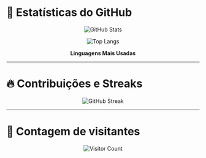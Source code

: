 # 🌟 Estatísticas do GitHub

<div align="center">

![GitHub Stats](https://github-readme-stats.vercel.app/api?username=thufcode&show_icons=true&count_private=true&theme=dark)

![Top Langs](https://github-readme-stats.vercel.app/api/top-langs/?username=thufcode&layout=compact&langs_count=6&theme=dark)

<p><b>Linguagens Mais Usadas</b></p>

</div>

---

# 🔥 Contribuições e Streaks

<div align="center">

![GitHub Streak](https://streak-stats.demolab.com/?user=thufcode&theme=dark)

</div>

---

# 🧮 Contagem de visitantes

<div align="center">

![Visitor Count](https://visitor-badge.laobi.icu/badge?page_id=thufcode)

</div>
